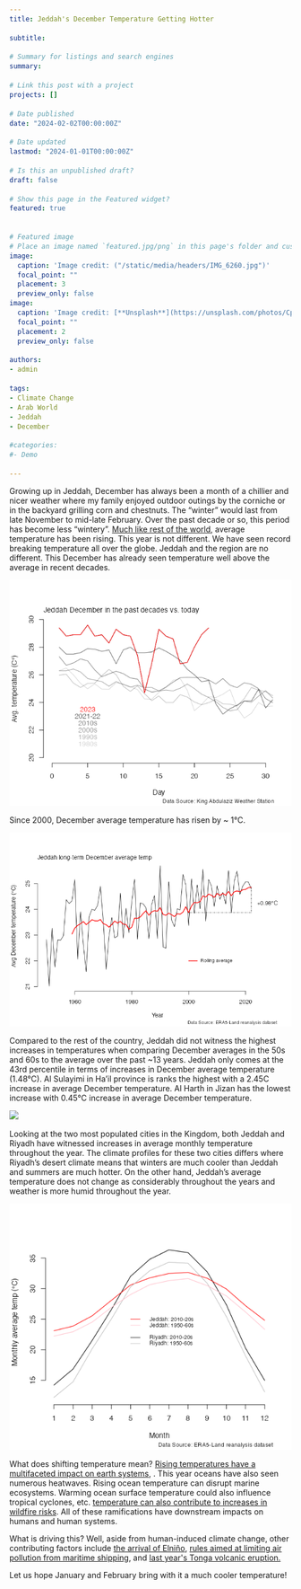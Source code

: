 ```yaml
---
title: Jeddah's December Temperature Getting Hotter 

subtitle: 

# Summary for listings and search engines
summary: 

# Link this post with a project
projects: []

# Date published
date: "2024-02-02T00:00:00Z"

# Date updated
lastmod: "2024-01-01T00:00:00Z"

# Is this an unpublished draft?
draft: false

# Show this page in the Featured widget?
featured: true


# Featured image
# Place an image named `featured.jpg/png` in this page's folder and customize its options here.
image:
  caption: 'Image credit: ("/static/media/headers/IMG_6260.jpg")'
  focal_point: ""
  placement: 3
  preview_only: false
image:
  caption: 'Image credit: [**Unsplash**](https://unsplash.com/photos/CpkOjOcXdUY)'
  focal_point: ""
  placement: 2
  preview_only: false

authors:
- admin

tags:
- Climate Change
- Arab World
- Jeddah
- December 

#categories:
#- Demo

---
```


Growing up in Jeddah, December has always been a month of a chillier and nicer weather where my family enjoyed outdoor outings by the corniche or in the backyard grilling corn and chestnuts. The “winter” would last from late November to mid-late February. Over the past decade or so, this period has become less “wintery”.  <a href="https://www.nytimes.com/2023/12/26/climate/global-warming-accelerating.html">Much like rest of the world</a>, average temperature has been rising. This year is not different. We have seen record breaking temperature all over the globe. Jeddah and the region are no different. This December has already seen temperature well above the average in recent decades. 

<img src="jeddah_decades_trrends.png">

Since 2000, December average temperature has risen by ~ 1°C. 

<img src="jeddah_longterm_avg.png">

Compared to the rest of the country, Jeddah did not witness the highest increases in temperatures when comparing December averages in the 50s and 60s to the average over the past ~13 years. Jeddah only comes at the 43rd percentile in terms of increases in December average temperature (1.48°C). Al Sulayimi in Ha’il province is ranks the highest with a 2.45C increase in average December temperature. Al Harth in Jizan has the lowest increase with 0.45°C increase in average December temperature. 

<img src="spatial_change_governorates_sau.png.png">

Looking at the two most populated cities in the Kingdom, both Jeddah and Riyadh have witnessed increases in average monthly temperature throughout the year. The climate profiles for these two cities differs where Riyadh’s desert climate means that winters are much cooler than Jeddah and summers are much hotter. On the other hand, Jeddah’s average temperature does not change as considerably throughout the years and weather is more humid throughout the year. 


<img src="monthly_dist_era5_temp_jed_riy.png">

What does shifting temperature mean? <a href="https://www.nytimes.com/interactive/2023/08/03/climate/ocean-temperatures-heat-earth.html?action=click&module=RelatedLinks&pgtype=Article">Rising temperatures have a multifaceted impact on earth systems</a>, . This year oceans have also seen numerous heatwaves. Rising ocean temperature can disrupt marine ecosystems. Warming ocean surface temperature could also influence tropical cyclones, etc. <a href="https://www.noaa.gov/noaa-wildfire/wildfire-climate-connection"> temperature can also contribute to increases in wildfire risks</a>. All of these ramifications have downstream impacts on humans and human systems. 

What is driving this? Well, aside from human-induced climate change, other contributing factors include <a href="https://www.climate.gov/news-features/blogs/enso/enso-and-climate-change-what-does-new-ipcc-report-say"> the arrival of Elniño</a>, <a href="https://www.nature.com/articles/d41586-023-02430-x" >rules aimed at limiting air pollution from maritime shipping</a>, and <a href="\https://www.axios.com/2023/08/14/climate-change-heat-wave-causes" > last year's Tonga volcanic eruption. </a> 


Let us hope January and February bring with it a much cooler temperature!
